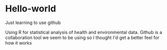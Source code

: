 # Hello-world
Just learning to use github

Using R for statistical analysis of health and environmental data. Github is a collaboration tool we seem to be using so I thought I'd get a better feel for how it works
